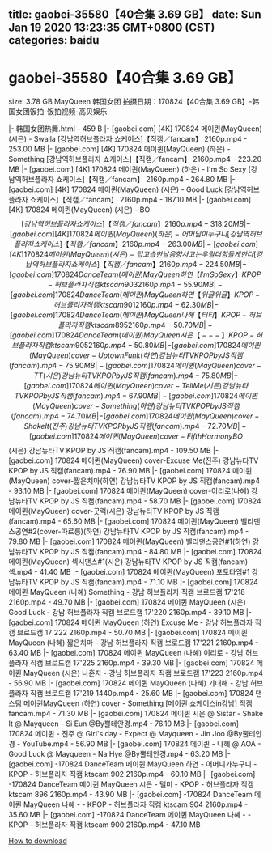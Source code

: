 
title: gaobei-35580【40合集 3.69 GB】
date: Sun Jan 19 2020 13:23:35 GMT+0800 (CST)    
categories: baidu
---

# gaobei-35580【40合集 3.69 GB】
size: 3.78 GB
 MayQueen 韩国女团 拍摄日期：170824【40合集 3.69 GB】-韩国女团饭拍-饭拍视频-高贝娱乐
 
|- 韩国女团热舞.html - 459 B
|- [gaobei.com] [4K] 170824 메이퀸(MayQueen) (시은) - Swalla [강남역허브플라자 쇼케이스]【직캠／fancam】 2160p.mp4 - 253.00 MB
|- [gaobei.com] [4K] 170824 메이퀸(MayQueen) (하은) - Something [강남역허브플라자 쇼케이스]【직캠／fancam】 2160p.mp4 - 223.20 MB
|- [gaobei.com] [4K] 170824 메이퀸(MayQueen) (하은) - I'm So Sexy [강남역허브플라자 쇼케이스]【직캠／fancam】 2160p.mp4 - 264.80 MB
|- [gaobei.com] [4K] 170824 메이퀸(MayQueen) (시은) - Good Luck [강남역허브플라자 쇼케이스]【직캠／fancam】 2160p.mp4 - 187.10 MB
|- [gaobei.com] [4K] 170824 메이퀸(MayQueen) (시은) - BO$$ [강남역허브플라자 쇼케이스]【직캠／fancam】 2160p.mp4 - 318.20 MB
|- [gaobei.com] [4K] 170824 메이퀸(MayQueen) (하은) - 어머님이 누구니 [강남역허브플라자 쇼케이스]【직캠／fancam】 2160p.mp4 - 263.00 MB
|- [gaobei.com] [4K] 170824 메이퀸(MayQueen) (시은) - 덥고 습한 날 음향사고는 우릴 더 힘들게 한다 [강남역허브플라자 쇼케이스]【직캠／fancam】 2160p.mp4 - 224.50 MB
|- [gaobei.com] 170824 DanceTeam (메이퀸) MayQueen 하연 【 I'm So Sexy 】 KPOP - 허브플라자 직캠 ktscam 903 2160p.mp4 - 55.90 MB
|- [gaobei.com] 170824 DanceTeam (메이퀸) MayQueen 하연 【 위글위글 】 KPOP - 허브플라자 직캠 ktscam 901 2160p.mp4 - 62.30 MB
|- [gaobei.com] 170824 DanceTeam (메이퀸) MayQueen 나혜 【 티티 】 KPOP - 허브플라자 직캠 ktscam 895 2160p.mp4 - 50.70 MB
|- [gaobei.com] 170824 DanceTeam (메이퀸) MayQueen 시은 【 --- 】 KPOP - 허브플라자 직캠 ktscam 905 2160p.mp4 - 50.80 MB
|- [gaobei.com] 170824 메이퀸(MayQueen) cover-Uptown Funk(하연) 강남뉴타TV KPOP by JS 직캠(fancam).mp4 - 75.90 MB
|- [gaobei.com] 170824 메이퀸(MayQueen) cover-TT(시은) 강남뉴타TV KPOP by JS 직캠(fancam).mp4 - 75.80 MB
|- [gaobei.com] 170824 메이퀸(MayQueen) cover-Tell Me(시은) 강남뉴타TV KPOP by JS 직캠(fancam).mp4 - 67.90 MB
|- [gaobei.com] 170824 메이퀸(MayQueen) cover-Something(하연) 강남뉴타TV KPOP by JS 직캠(fancam).mp4 - 74.70 MB
|- [gaobei.com] 170824 메이퀸(MayQueen) cover-Shake It(진주) 강남뉴타TV KPOP by JS 직캠(fancam).mp4 - 72.70 MB
|- [gaobei.com] 170824 메이퀸(MayQueen) cover-Fifth Harmony BO$$(시은) 강남뉴타TV KPOP by JS 직캠(fancam).mp4 - 109.50 MB
|- [gaobei.com] 170824 메이퀸(MayQueen) cover-Excuse Me(진주) 강남뉴타TV KPOP by JS 직캠(fancam).mp4 - 76.90 MB
|- [gaobei.com] 170824 메이퀸(MayQueen) cover-짧은치마(하연) 강남뉴타TV KPOP by JS 직캠(fancam).mp4 - 93.10 MB
|- [gaobei.com] 170824 메이퀸(MayQueen) cover-이리로(나혜) 강남뉴타TV KPOP by JS 직캠(fancam).mp4 - 58.70 MB
|- [gaobei.com] 170824 메이퀸(MayQueen) cover-굿럭(시은) 강남뉴타TV KPOP by JS 직캠(fancam).mp4 - 65.60 MB
|- [gaobei.com] 170824 메이퀸(MayQueen) 벨리댄스공연#2(cover-따르릉)(하연) 강남뉴타TV KPOP by JS 직캠(fancam).mp4 - 79.80 MB
|- [gaobei.com] 170824 메이퀸(MayQueen) 벨리댄스공연#1(하연) 강남뉴타TV KPOP by JS 직캠(fancam).mp4 - 84.80 MB
|- [gaobei.com] 170824 메이퀸(MayQueen) 섹시댄스#1(시은) 강남뉴타TV KPOP by JS 직캠(fancam)섹.mp4 - 41.40 MB
|- [gaobei.com] 170824 메이퀸(MayQueen) 포토타임#1 강남뉴타TV KPOP by JS 직캠(fancam).mp4 - 71.10 MB
|- [gaobei.com] 170824 메이퀸 MayQueen (나혜) Something - 강남 허브플라자 직캠 브로드캠 17'218 2160p.mp4 - 49.70 MB
|- [gaobei.com] 170824 메이퀸 MayQueen (시은) Good Luck - 강남 허브플라자 직캠 브로드캠 17'220 2160p.mp4 - 39.10 MB
|- [gaobei.com] 170824 메이퀸 MayQueen (하연) Excuse Me - 강남 허브플라자 직캠 브로드캠 17'222 2160p.mp4 - 50.70 MB
|- [gaobei.com] 170824 메이퀸 MayQueen (나혜) 짧은치마 - 강남 허브플라자 직캠 브로드캠 17'221 2160p.mp4 - 63.40 MB
|- [gaobei.com] 170824 메이퀸 MayQueen (나혜) 이리로 - 강남 허브플라자 직캠 브로드캠 17'225 2160p.mp4 - 39.30 MB
|- [gaobei.com] 170824 메이퀸 MayQueen (시은) 나혼자 - 강남 허브플라자 직캠 브로드캠 17'223 2160p.mp4 - 56.90 MB
|- [gaobei.com] 170824 메이퀸 MayQueen (나혜) 기대해 - 강남 허브플라자 직캠 브로드캠 17'219 1440p.mp4 - 25.60 MB
|- [gaobei.com] 170824 댄스팀 메이퀸MayQueen (하연) cover - Something [메이퀸 쇼케이스in강남] 직캠fancam.mp4 - 71.30 MB
|- [gaobei.com] 170824 메이퀸 시은 @ Sistar - Shake It @ Mayqueen - Si Eun @By뿔테안경.mp4 - 76.10 MB
|- [gaobei.com] 170824 메이퀸 - 진주 @ Girl's day - Expect @ Mayqueen - Jin Joo @By뿔테안경 - YouTube.mp4 - 56.90 MB
|- [gaobei.com] 170824 메이퀸 - 나혜 @ AOA - Good Luck @ Mayqueen - Na Hye @By뿔테안경.mp4 - 63.20 MB
|- [gaobei.com] -170824 DanceTeam 메이퀸 MayQueen 하연 - 어머니가누구니 - KPOP - 허브플라자 직캠 ktscam 902 2160p.mp4 - 60.10 MB
|- [gaobei.com] -170824 DanceTeam 메이퀸 MayQueen 시은 - 텔미 - KPOP - 허브플라자 직캠 ktscam 896 2160p.mp4 - 43.90 MB
|- [gaobei.com] -170824 DanceTeam 메이퀸 MayQueen 나혜 - - KPOP - 허브플라자 직캠 ktscam 904 2160p.mp4 - 35.60 MB
|- [gaobei.com] -170824 DanceTeam 메이퀸 MayQueen 나혜 - - KPOP - 허브플라자 직캠 ktscam 900 2160p.mp4 - 47.10 MB

[How to download](https://bpcam.bemobtrk.com/go/2ceec3aa-1ca2-46d6-b9ff-aaa5c184517c?jno=127)